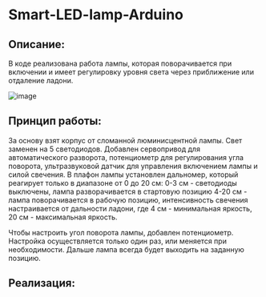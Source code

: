# Smart-LED-lamp-Arduino

Описание:
---------------------
В коде реализована работа лампы, которая поворачивается при включении и имеет регулировку уровня света через приближение или отдаление ладони.

![image](https://github.com/Kirill-Kasparov/Smart-LED-lamp-Arduino/assets/131332065/87d68145-9096-4818-ab6f-692e27a64130)

Принцип работы:
---------------------
За основу взят корпус от сломанной люминисцентной лампы. Свет заменен на 5 светодиодов. Добавлен сервопривод для автоматического разворота, потенциометр для регулирования угла поворота, ультразвуковой датчик для управления включением лампы и силой свечения.
В плафон лампы установлен дальномер, который реагирует только в диапазоне от 0 до 20 см:
  0-3 см - светодиоды выключены, лампа разворачивается в стартовую позицию
  4-20 см - лампа поворачивается в рабочую позицию, интенсивность свечения настраивается от дальности ладони, где 4 см - минимальная яркость, 20 см - максимальная яркость.

Чтобы настроить угол поворота лампы, добавлен потенциометр. Настройка осуществляется только один раз, или меняется при необходимости. Дальше лампа всегда будет выходить на заданную позицию.

Реализация:
---------------------
